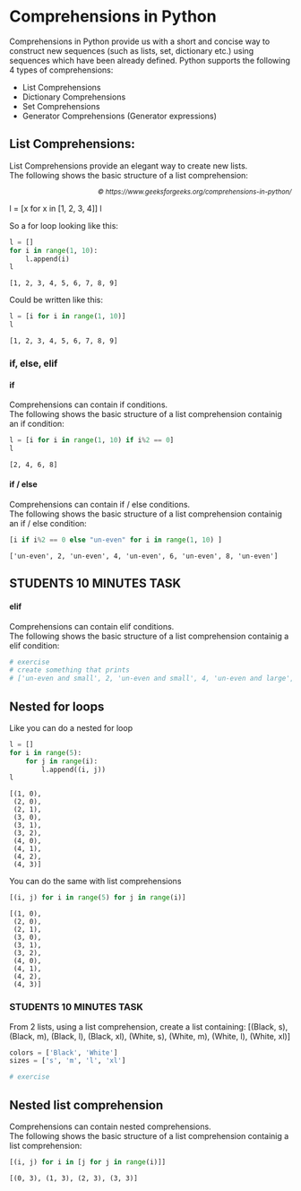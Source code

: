 # Comprehensions in Python

Comprehensions in Python provide us with a short and concise way to construct new sequences (such as lists, set, dictionary etc.) using sequences which have been already defined. Python supports the following 4 types of comprehensions:

* List Comprehensions
* Dictionary Comprehensions
* Set Comprehensions
* Generator Comprehensions (Generator expressions)  

## List Comprehensions:  
List Comprehensions provide an elegant way to create new lists.  
The following shows the basic structure of a list comprehension:

<div style="text-align: right"><small><i>&copy; https://www.geeksforgeeks.org/comprehensions-in-python/</i></small></div>

l = [x for x in [1, 2, 3, 4]]
l

So a for loop looking like this:


```python
l = []
for i in range(1, 10):
    l.append(i)
l
```




    [1, 2, 3, 4, 5, 6, 7, 8, 9]



Could be written like this:


```python
l = [i for i in range(1, 10)]
l
```




    [1, 2, 3, 4, 5, 6, 7, 8, 9]



### if, else, elif 

#### if
Comprehensions can contain if conditions.  
The following shows the basic structure of a list comprehension containig an if condition:


```python
l = [i for i in range(1, 10) if i%2 == 0]
l
```




    [2, 4, 6, 8]



#### if / else
Comprehensions can contain if / else conditions.  
The following shows the basic structure of a list comprehension containig an if / else condition:


```python
[i if i%2 == 0 else "un-even" for i in range(1, 10) ]
```




    ['un-even', 2, 'un-even', 4, 'un-even', 6, 'un-even', 8, 'un-even']



## STUDENTS 10 MINUTES TASK
#### elif

Comprehensions can contain elif conditions.   
The following shows the basic structure of a list comprehension containig a elif condition:  


```python
# exercise 
# create something that prints 
# ['un-even and small', 2, 'un-even and small', 4, 'un-even and large', 6, 'un-even and large', 8, 'un-even and large']
```

## Nested for loops
Like you can do a nested for loop


```python
l = []
for i in range(5):
    for j in range(i):
        l.append((i, j))
l
```




    [(1, 0),
     (2, 0),
     (2, 1),
     (3, 0),
     (3, 1),
     (3, 2),
     (4, 0),
     (4, 1),
     (4, 2),
     (4, 3)]



You can do the same with list comprehensions


```python
[(i, j) for i in range(5) for j in range(i)]
```




    [(1, 0),
     (2, 0),
     (2, 1),
     (3, 0),
     (3, 1),
     (3, 2),
     (4, 0),
     (4, 1),
     (4, 2),
     (4, 3)]



### STUDENTS 10 MINUTES TASK

From 2 lists, using a list comprehension, create a list containing:
[(Black, s), (Black, m), (Black, l), (Black, xl), (White, s), (White, m), (White, l), (White, xl)]

```python
colors = ['Black', 'White']
sizes = ['s', 'm', 'l', 'xl']
```


```python
# exercise

```

## Nested list comprehension
Comprehensions can contain nested comprehensions.  
The following shows the basic structure of a list comprehension containig a list comprehension:


```python
[(i, j) for i in [j for j in range(i)]]
```




    [(0, 3), (1, 3), (2, 3), (3, 3)]


